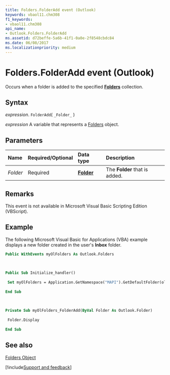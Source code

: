 ```yaml
---
title: Folders.FolderAdd event (Outlook)
keywords: vbaol11.chm308
f1_keywords:
- vbaol11.chm308
api_name:
- Outlook.Folders.FolderAdd
ms.assetid: d72beffe-5a6b-41f1-0a0e-2f8548cbdc84
ms.date: 06/08/2017
ms.localizationpriority: medium
---
```



# Folders.FolderAdd event (Outlook)

Occurs when a folder is added to the specified **[Folders](Outlook.Folders.md)** collection.


## Syntax

_expression_. `FolderAdd`( `_Folder_` )

_expression_ A variable that represents a [Folders](Outlook.Folders.md) object.


## Parameters



|Name|Required/Optional|Data type|Description|
|:-----|:-----|:-----|:-----|
| _Folder_|Required| **[Folder](Outlook.Folder.md)**|The **Folder** that is added.|

## Remarks

This event is not available in Microsoft Visual Basic Scripting Edition (VBScript).


## Example

The following Microsoft Visual Basic for Applications (VBA) example displays a new folder created in the user's **Inbox** folder.


```vb
Public WithEvents myOlFolders As Outlook.Folders 
 
 
 
Public Sub Initialize_handler() 
 
 Set myOlFolders = Application.GetNamespace("MAPI").GetDefaultFolder(olFolderInbox).Folders 
 
End Sub 
 
 
 
Private Sub myOlFolders_FolderAdd(ByVal Folder As Outlook.Folder) 
 
 Folder.Display 
 
End Sub
```


## See also


[Folders Object](Outlook.Folders.md)

[!include[Support and feedback](~/includes/feedback-boilerplate.md)]